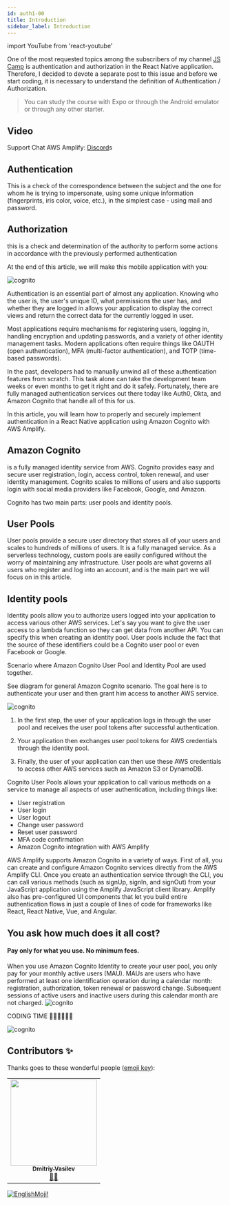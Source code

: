 ```yaml
---
id: auth1-00
title: Introduction
sidebar_label: Introduction
---
```


import YouTube from 'react-youtube'

One of the most requested topics among the subscribers of my channel [JS Camp](https://www.youtube.com/channel/UCR8tIQm7pu8MlPewAlUnzQw) is authentication and authorization in the React Native application. Therefore, I decided to devote a separate post to this issue and before we start coding, it is necessary to understand the definition of Authentication / Authorization.

> You can study the course with Expo or through the Android emulator or through any other starter.

## Video

<YouTube videoId="QMObthDaewQ" />

Support Chat AWS Amplify: [Discord](https://discord.gg/6GDAfXn)s

## Authentication

This is a check of the correspondence between the subject and the one for whom he is trying to impersonate, using some unique information (fingerprints, iris color, voice, etc.), in the simplest case - using mail and password.

## Authorization

this is a check and determination of the authority to perform some actions in accordance with the previously performed authentication

At the end of this article, we will make this mobile application with you:

![cognito](/img/auth/00.png)

Authentication is an essential part of almost any application. Knowing who the user is, the user's unique ID, what permissions the user has, and whether they are logged in allows your application to display the correct views and return the correct data for the currently logged in user.

Most applications require mechanisms for registering users, logging in, handling encryption and updating passwords, and a variety of other identity management tasks. Modern applications often require things like OAUTH (open authentication), MFA (multi-factor authentication), and TOTP (time-based passwords).

In the past, developers had to manually unwind all of these authentication features from scratch. This task alone can take the development team weeks or even months to get it right and do it safely. Fortunately, there are fully managed authentication services out there today like Auth0, Okta, and Amazon Cognito that handle all of this for us.

In this article, you will learn how to properly and securely implement authentication in a React Native application using Amazon Cognito with AWS Amplify.

## Amazon Cognito

is a fully managed identity service from AWS. Cognito provides easy and secure user registration, login, access control, token renewal, and user identity management. Cognito scales to millions of users and also supports login with social media providers like Facebook, Google, and Amazon.

Cognito has two main parts: user pools and identity pools.

## User Pools

User pools provide a secure user directory that stores all of your users and scales to hundreds of millions of users. It is a fully managed service. As a serverless technology, custom pools are easily configured without the worry of maintaining any infrastructure. User pools are what governs all users who register and log into an account, and is the main part we will focus on in this article.

## Identity pools

Identity pools allow you to authorize users logged into your application to access various other AWS services. Let's say you want to give the user access to a lambda function so they can get data from another API. You can specify this when creating an identity pool. User pools include the fact that the source of these identifiers could be a Cognito user pool or even Facebook or Google.

Scenario where Amazon Cognito User Pool and Identity Pool are used together.

See diagram for general Amazon Cognito scenario. The goal here is to authenticate your user and then grant him access to another AWS service.

![cognito](/img/auth/auth00.png)

1. In the first step, the user of your application logs in through the user pool and receives the user pool tokens after successful authentication.

2. Your application then exchanges user pool tokens for AWS credentials through the identity pool.

3. Finally, the user of your application can then use these AWS credentials to access other AWS services such as Amazon S3 or DynamoDB.

Cognito User Pools allows your application to call various methods on a service to manage all aspects of user authentication, including things like:

- User registration
- User login
- User logout
- Change user password
- Reset user password
- MFA code confirmation
- Amazon Cognito integration with AWS Amplify

AWS Amplify supports Amazon Cognito in a variety of ways. First of all, you can create and configure Amazon Cognito services directly from the AWS Amplify CLI. Once you create an authentication service through the CLI, you can call various methods (such as signUp, signIn, and signOut) from your JavaScript application using the Amplify JavaScript client library. Amplify also has pre-configured UI components that let you build entire authentication flows in just a couple of lines of code for frameworks like React, React Native, Vue, and Angular.

## You ask how much does it all cost?

#### Pay only for what you use. No minimum fees.

When you use Amazon Cognito Identity to create your user pool, you only pay for your monthly active users (MAU). MAUs are users who have performed at least one identification operation during a calendar month: registration, authorization, token renewal or password change. Subsequent sessions of active users and inactive users during this calendar month are not charged.
![cognito](/img/auth/auth01.png)

CODING TIME 👨🏼‍💻👩🏻‍💻

![cognito](https://media.giphy.com/media/836HiJc7pgzy8iNXCn/giphy.gif)

## Contributors ✨

Thanks goes to these wonderful people ([emoji key](https://allcontributors.org/docs/en/emoji-key)):

<table>
  <tr>
    <td align="center"><a href="https://fullstackserverless.github.io/"><img src="https://avatars0.githubusercontent.com/u/6774813?v=4?s=200" width="200px;" alt=""/><br /><sub><b>Dmitriy Vasilev</b></sub></a><br /> <a href="https://github.com/gHashTag/react-native-village/commits?author=gHashTag" title="Documentation">📖</a><a href="#financial-gHashTag" title="Financial">💵</a></td>
  </tr>
</table>

[![EnglishMoji!](/img/logo/englishmoji.png)](https://apps.apple.com/kz/app/englishmoji/id6450254885)
